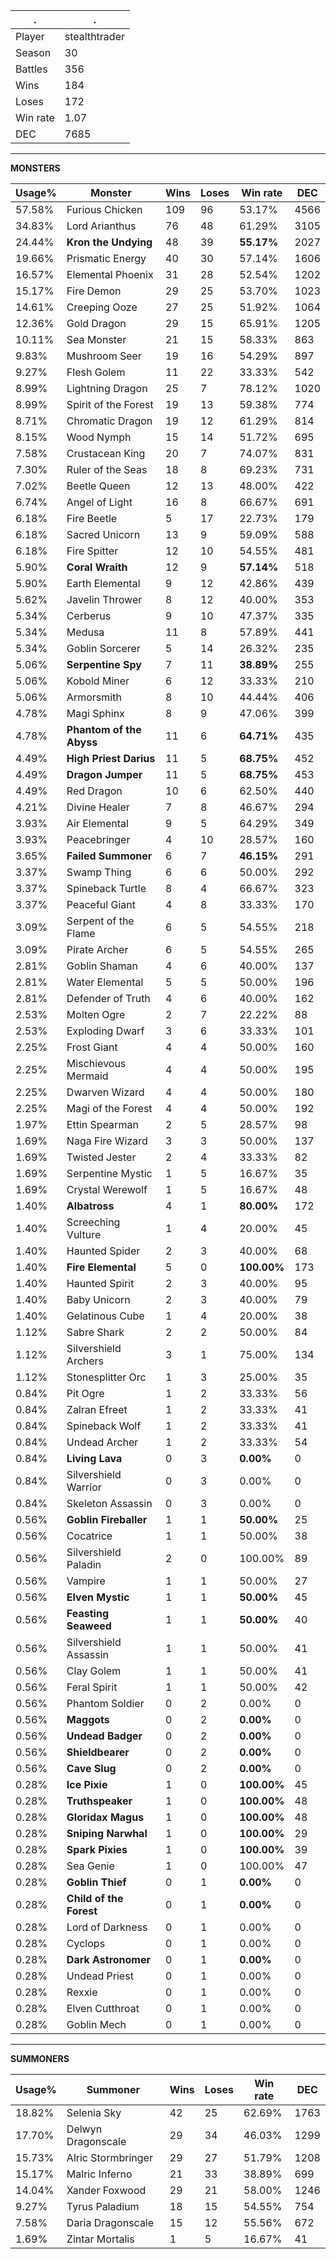 .|.
|-|-
Player|stealthtrader
Season|30
Battles|356
Wins|184
Loses|172
Win rate|1.07
DEC|7685

---
**MONSTERS**

Usage%|Monster|Wins|Loses|Win rate|DEC|
-|-|-|-|-|-|
57.58%|Furious Chicken|109|96|53.17%|4566|
34.83%|Lord Arianthus|76|48|61.29%|3105|
24.44%|**Kron the Undying**|48|39|**55.17%**|2027|
19.66%|Prismatic Energy|40|30|57.14%|1606|
16.57%|Elemental Phoenix|31|28|52.54%|1202|
15.17%|Fire Demon|29|25|53.70%|1023|
14.61%|Creeping Ooze|27|25|51.92%|1064|
12.36%|Gold Dragon|29|15|65.91%|1205|
10.11%|Sea Monster|21|15|58.33%|863|
9.83%|Mushroom Seer|19|16|54.29%|897|
9.27%|Flesh Golem|11|22|33.33%|542|
8.99%|Lightning Dragon|25|7|78.12%|1020|
8.99%|Spirit of the Forest|19|13|59.38%|774|
8.71%|Chromatic Dragon|19|12|61.29%|814|
8.15%|Wood Nymph|15|14|51.72%|695|
7.58%|Crustacean King|20|7|74.07%|831|
7.30%|Ruler of the Seas|18|8|69.23%|731|
7.02%|Beetle Queen|12|13|48.00%|422|
6.74%|Angel of Light|16|8|66.67%|691|
6.18%|Fire Beetle|5|17|22.73%|179|
6.18%|Sacred Unicorn|13|9|59.09%|588|
6.18%|Fire Spitter|12|10|54.55%|481|
5.90%|**Coral Wraith**|12|9|**57.14%**|518|
5.90%|Earth Elemental|9|12|42.86%|439|
5.62%|Javelin Thrower|8|12|40.00%|353|
5.34%|Cerberus|9|10|47.37%|335|
5.34%|Medusa|11|8|57.89%|441|
5.34%|Goblin Sorcerer|5|14|26.32%|235|
5.06%|**Serpentine Spy**|7|11|**38.89%**|255|
5.06%|Kobold Miner|6|12|33.33%|210|
5.06%|Armorsmith|8|10|44.44%|406|
4.78%|Magi Sphinx|8|9|47.06%|399|
4.78%|**Phantom of the Abyss**|11|6|**64.71%**|435|
4.49%|**High Priest Darius**|11|5|**68.75%**|452|
4.49%|**Dragon Jumper**|11|5|**68.75%**|453|
4.49%|Red Dragon|10|6|62.50%|440|
4.21%|Divine Healer|7|8|46.67%|294|
3.93%|Air Elemental|9|5|64.29%|349|
3.93%|Peacebringer|4|10|28.57%|160|
3.65%|**Failed Summoner**|6|7|**46.15%**|291|
3.37%|Swamp Thing|6|6|50.00%|292|
3.37%|Spineback Turtle|8|4|66.67%|323|
3.37%|Peaceful Giant|4|8|33.33%|170|
3.09%|Serpent of the Flame|6|5|54.55%|218|
3.09%|Pirate Archer|6|5|54.55%|265|
2.81%|Goblin Shaman|4|6|40.00%|137|
2.81%|Water Elemental|5|5|50.00%|196|
2.81%|Defender of Truth|4|6|40.00%|162|
2.53%|Molten Ogre|2|7|22.22%|88|
2.53%|Exploding Dwarf|3|6|33.33%|101|
2.25%|Frost Giant|4|4|50.00%|160|
2.25%|Mischievous Mermaid|4|4|50.00%|195|
2.25%|Dwarven Wizard|4|4|50.00%|180|
2.25%|Magi of the Forest|4|4|50.00%|192|
1.97%|Ettin Spearman|2|5|28.57%|98|
1.69%|Naga Fire Wizard|3|3|50.00%|137|
1.69%|Twisted Jester|2|4|33.33%|82|
1.69%|Serpentine Mystic|1|5|16.67%|35|
1.69%|Crystal Werewolf|1|5|16.67%|48|
1.40%|**Albatross**|4|1|**80.00%**|172|
1.40%|Screeching Vulture|1|4|20.00%|45|
1.40%|Haunted Spider|2|3|40.00%|68|
1.40%|**Fire Elemental**|5|0|**100.00%**|173|
1.40%|Haunted Spirit|2|3|40.00%|95|
1.40%|Baby Unicorn|2|3|40.00%|79|
1.40%|Gelatinous Cube|1|4|20.00%|38|
1.12%|Sabre Shark|2|2|50.00%|84|
1.12%|Silvershield Archers|3|1|75.00%|134|
1.12%|Stonesplitter Orc|1|3|25.00%|35|
0.84%|Pit Ogre|1|2|33.33%|56|
0.84%|Zalran Efreet|1|2|33.33%|41|
0.84%|Spineback Wolf|1|2|33.33%|41|
0.84%|Undead Archer|1|2|33.33%|54|
0.84%|**Living Lava**|0|3|**0.00%**|0|
0.84%|Silvershield Warrior|0|3|0.00%|0|
0.84%|Skeleton Assassin|0|3|0.00%|0|
0.56%|**Goblin Fireballer**|1|1|**50.00%**|25|
0.56%|Cocatrice|1|1|50.00%|38|
0.56%|Silvershield Paladin|2|0|100.00%|89|
0.56%|Vampire|1|1|50.00%|27|
0.56%|**Elven Mystic**|1|1|**50.00%**|45|
0.56%|**Feasting Seaweed**|1|1|**50.00%**|40|
0.56%|Silvershield Assassin|1|1|50.00%|41|
0.56%|Clay Golem|1|1|50.00%|41|
0.56%|Feral Spirit|1|1|50.00%|42|
0.56%|Phantom Soldier|0|2|0.00%|0|
0.56%|**Maggots**|0|2|**0.00%**|0|
0.56%|**Undead Badger**|0|2|**0.00%**|0|
0.56%|**Shieldbearer**|0|2|**0.00%**|0|
0.56%|**Cave Slug**|0|2|**0.00%**|0|
0.28%|**Ice Pixie**|1|0|**100.00%**|45|
0.28%|**Truthspeaker**|1|0|**100.00%**|48|
0.28%|**Gloridax Magus**|1|0|**100.00%**|48|
0.28%|**Sniping Narwhal**|1|0|**100.00%**|29|
0.28%|**Spark Pixies**|1|0|**100.00%**|39|
0.28%|Sea Genie|1|0|100.00%|47|
0.28%|**Goblin Thief**|0|1|**0.00%**|0|
0.28%|**Child of the Forest**|0|1|**0.00%**|0|
0.28%|Lord of Darkness|0|1|0.00%|0|
0.28%|Cyclops|0|1|0.00%|0|
0.28%|**Dark Astronomer**|0|1|**0.00%**|0|
0.28%|Undead Priest|0|1|0.00%|0|
0.28%|Rexxie|0|1|0.00%|0|
0.28%|Elven Cutthroat|0|1|0.00%|0|
0.28%|Goblin Mech|0|1|0.00%|0|

---
**SUMMONERS**

Usage%|Summoner|Wins|Loses|Win rate|DEC|
-|-|-|-|-|-|
18.82%|Selenia Sky|42|25|62.69%|1763|
17.70%|Delwyn Dragonscale|29|34|46.03%|1299|
15.73%|Alric Stormbringer|29|27|51.79%|1208|
15.17%|Malric Inferno|21|33|38.89%|699|
14.04%|Xander Foxwood|29|21|58.00%|1246|
9.27%|Tyrus Paladium|18|15|54.55%|754|
7.58%|Daria Dragonscale|15|12|55.56%|672|
1.69%|Zintar Mortalis|1|5|16.67%|41|
